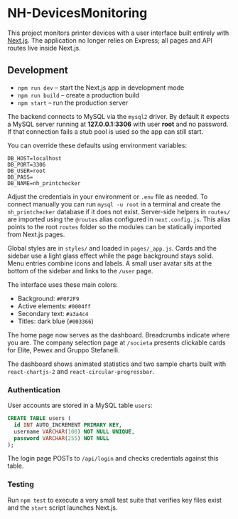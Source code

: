 # NH-DevicesMonitoring

This project monitors printer devices with a user interface built entirely with [Next.js](https://nextjs.org/). The application no longer relies on Express; all pages and API routes live inside Next.js.

## Development

- `npm run dev` – start the Next.js app in development mode
- `npm run build` – create a production build
- `npm start` – run the production server

The backend connects to MySQL via the `mysql2` driver. By default it
expects a MySQL server running at **127.0.0.1:3306** with user
**root** and no password. If that connection fails a stub pool is used
so the app can still start.

You can override these defaults using environment variables:

```
DB_HOST=localhost
DB_PORT=3306
DB_USER=root
DB_PASS=
DB_NAME=nh_printchecker
```

Adjust the credentials in your environment or `.env` file as needed.
To connect manually you can run `mysql -u root` in a terminal and
create the `nh_printchecker` database if it does not exist.
Server-side helpers in `routes/` are imported using the `@routes` alias configured in `next.config.js`. This alias points to the root `routes` folder so the modules can be statically imported from Next.js pages.

Global styles are in `styles/` and loaded in `pages/_app.js`. Cards and the sidebar use a light glass effect while the page background stays solid. Menu entries combine icons and labels. A small user avatar sits at the bottom of the sidebar and links to the `/user` page.

The interface uses these main colors:

- Background: `#F0F2F9`
- Active elements: `#0004ff`
- Secondary text: `#a3a4c4`
- Titles: dark blue (`#003366`)

The home page now serves as the dashboard. Breadcrumbs indicate where you are. The company selection page at `/societa` presents clickable cards for Elite, Pewex and Gruppo Stefanelli.

The dashboard shows animated statistics and two sample charts built with
`react-chartjs-2` and `react-circular-progressbar`.

### Authentication

User accounts are stored in a MySQL table `users`:

```sql
CREATE TABLE users (
  id INT AUTO_INCREMENT PRIMARY KEY,
  username VARCHAR(100) NOT NULL UNIQUE,
  password VARCHAR(255) NOT NULL
);
```

The login page POSTs to `/api/login` and checks credentials against this table.

### Testing

Run `npm test` to execute a very small test suite that verifies key files exist and the `start` script launches Next.js.

